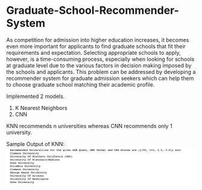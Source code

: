 # Graduate-School-Recommender-System
As competition for admission into higher education increases, it becomes even more important for applicants to find graduate schools that fit their requirements and expectation. Selecting appropriate schools to apply, however, is a time-consuming process, especially when looking for schools at graduate level due to the various factors in decision making imposed by the schools and applicants. This problem can be addressed by developing a recommender system for graduate admission seekers which can help them to choose graduate school matching their academic profile. 

Implemented 2 models.
1. K Nearest Neighbors
2. CNN

KNN recommends n universities whereas CNN recommends only 1 university.

Sample Output of KNN:
![](screenshots/1.png)
